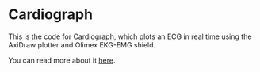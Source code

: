 Cardiograph
===========

This is the code for Cardiograph, which plots an ECG in real time using the AxiDraw plotter and Olimex EKG-EMG shield.

You can read more about it [here](https://samgentle.com/posts/2017-09-16-cardiograph).
